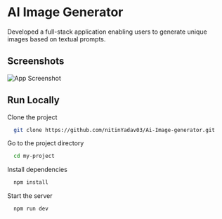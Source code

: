 
# AI Image Generator

Developed a full-stack application enabling users to generate unique images based on textual prompts.


## Screenshots

![App Screenshot](https://i.ibb.co/J204qF6/Screenshot-2024-04-11-at-12-23-00-PM.png)


## Run Locally

Clone the project

```bash
  git clone https://github.com/nitinYadav03/Ai-Image-generator.git
```

Go to the project directory

```bash
  cd my-project
```

Install dependencies

```bash
  npm install
```

Start the server

```bash
  npm run dev
```

